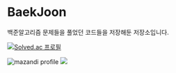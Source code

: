 # BaekJoon
백준알고리즘 문제들을 풀었던 코드들을 저장해둔 저장소입니다.

[![Solved.ac 프로필](http://mazassumnida.wtf/api/v2/generate_badge?boj=daenggui)](https://solved.ac/daenggui)

![mazandi profile](http://mazandi.herokuapp.com/api?handle={daenggui}&theme=dark)
<img src="http://mazandi.herokuapp.com/api?handle={daenggui}&theme=dark"/>
